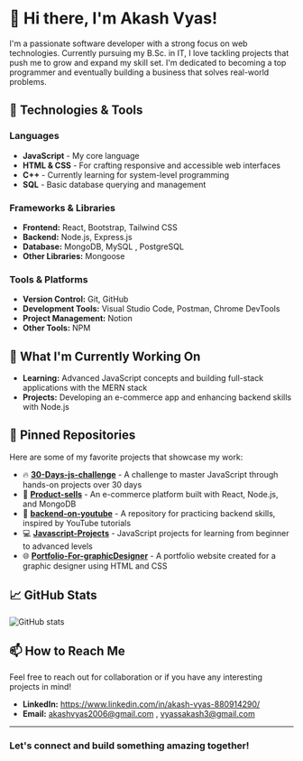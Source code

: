 # 👋 Hi there, I'm Akash Vyas!

I'm a passionate software developer with a strong focus on web technologies. Currently pursuing my B.Sc. in IT, I love tackling projects that push me to grow and expand my skill set. I'm dedicated to becoming a top programmer and eventually building a business that solves real-world problems.

## 🔧 Technologies & Tools

### Languages
- **JavaScript** - My core language
- **HTML & CSS** - For crafting responsive and accessible web interfaces
- **C++** - Currently learning for system-level programming
- **SQL** - Basic database querying and management

### Frameworks & Libraries
- **Frontend:** React, Bootstrap, Tailwind CSS
- **Backend:** Node.js, Express.js
- **Database:** MongoDB, MySQL , PostgreSQL
- **Other Libraries:** Mongoose 

### Tools & Platforms
- **Version Control:** Git, GitHub
- **Development Tools:** Visual Studio Code, Postman, Chrome DevTools
- **Project Management:** Notion
- **Other Tools:** NPM

## 🌱 What I'm Currently Working On
- **Learning:** Advanced JavaScript concepts and building full-stack applications with the MERN stack
- **Projects:** Developing an e-commerce app and enhancing backend skills with Node.js

## 📂 Pinned Repositories
Here are some of my favorite projects that showcase my work:
- 🔥 **[30-Days-js-challenge](https://github.com/AVISHEREE/30-Days-js-challenge)** - A challenge to master JavaScript through hands-on projects over 30 days
- 🛒 **[Product-sells](https://github.com/AVISHEREE/Product-sells)** - An e-commerce platform built with React, Node.js, and MongoDB
- 🎥 **[backend-on-youtube](https://github.com/AVISHEREE/backend-on-youtube)** - A repository for practicing backend skills, inspired by YouTube tutorials
- 💻 **[Javascript-Projects](https://github.com/AVISHEREE/Javascript-Projects)** - JavaScript projects for learning from beginner to advanced levels
- 🌐 **[Portfolio-For-graphicDesigner](https://github.com/AVISHEREE/Portfolio-For-graphicDesigner)** - A portfolio website created for a graphic designer using HTML and CSS

## 📈 GitHub Stats
![GitHub stats](https://github-readme-stats.vercel.app/api?username=AVISHEREE&show_icons=true&theme=radical)

## 📫 How to Reach Me
Feel free to reach out for collaboration or if you have any interesting projects in mind!
- **LinkedIn:** https://www.linkedin.com/in/akash-vyas-880914290/
- **Email:** akashvyas2006@gmail.com , vyassakash3@gmail.com

---

### Let's connect and build something amazing together!
